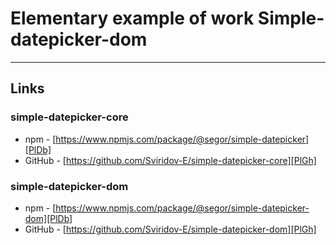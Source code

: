 # Elementary example of work **Simple-datepicker-dom**
___
## Links

### simple-datepicker-core

- npm - [https://www.npmjs.com/package/@segor/simple-datepicker][PlDb]
- GitHub - [https://github.com/Sviridov-E/simple-datepicker-core][PlGh]

### simple-datepicker-dom 

- npm - [https://www.npmjs.com/package/@segor/simple-datepicker-dom][PlDb]
- GitHub - [https://github.com/Sviridov-E/simple-datepicker-dom][PlGh]